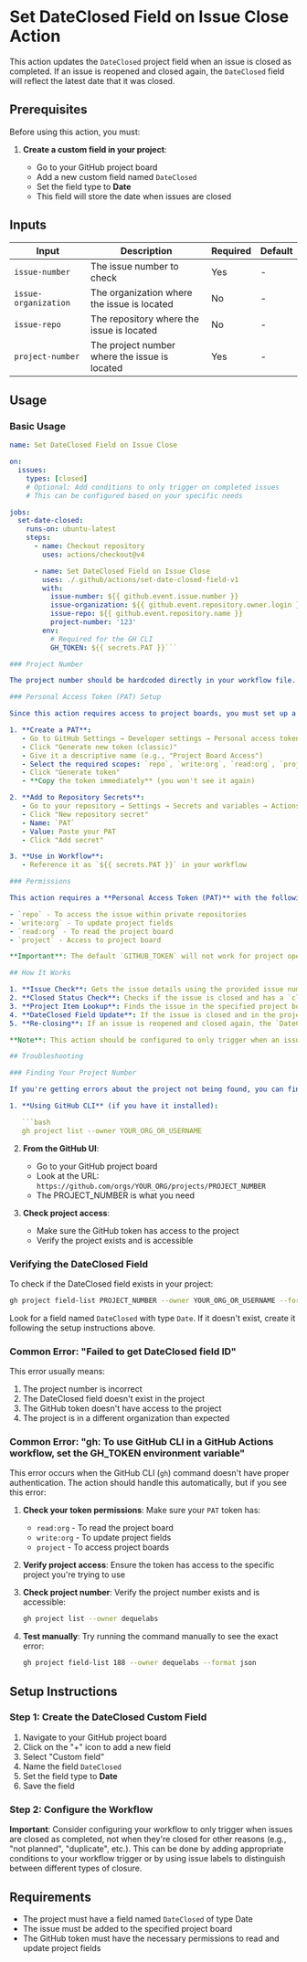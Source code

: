 # Set DateClosed Field on Issue Close Action

This action updates the `DateClosed` project field when an issue is closed as completed. If an issue is reopened and closed again, the `DateClosed` field will reflect the latest date that it was closed.

## Prerequisites

Before using this action, you must:

1. **Create a custom field in your project**:

   - Go to your GitHub project board
   - Add a new custom field named `DateClosed`
   - Set the field type to **Date**
   - This field will store the date when issues are closed

## Inputs

| Input                | Description                                   | Required | Default |
| -------------------- | --------------------------------------------- | -------- | ------- |
| `issue-number`       | The issue number to check                     | Yes      | -       |
| `issue-organization` | The organization where the issue is located   | No       | -       |
| `issue-repo`         | The repository where the issue is located     | No       | -       |
| `project-number`     | The project number where the issue is located | Yes      | -       |

## Usage

### Basic Usage

````yaml
name: Set DateClosed Field on Issue Close

on:
  issues:
    types: [closed]
    # Optional: Add conditions to only trigger on completed issues
    # This can be configured based on your specific needs

jobs:
  set-date-closed:
    runs-on: ubuntu-latest
    steps:
      - name: Checkout repository
        uses: actions/checkout@v4

      - name: Set DateClosed Field on Issue Close
        uses: ./.github/actions/set-date-closed-field-v1
        with:
          issue-number: ${{ github.event.issue.number }}
          issue-organization: ${{ github.event.repository.owner.login }}
          issue-repo: ${{ github.event.repository.name }}
          project-number: '123'
        env:
          # Required for the GH CLI
          GH_TOKEN: ${{ secrets.PAT }}```

### Project Number

The project number should be hardcoded directly in your workflow file. For example, if your project number is 123, use `project-number: '123'` in the action inputs.

### Personal Access Token (PAT) Setup

Since this action requires access to project boards, you must set up a Personal Access Token:

1. **Create a PAT**:
   - Go to GitHub Settings → Developer settings → Personal access tokens → Tokens (classic)
   - Click "Generate new token (classic)"
   - Give it a descriptive name (e.g., "Project Board Access")
   - Select the required scopes: `repo`, `write:org`, `read:org`, `project`
   - Click "Generate token"
   - **Copy the token immediately** (you won't see it again)

2. **Add to Repository Secrets**:
   - Go to your repository → Settings → Secrets and variables → Actions
   - Click "New repository secret"
   - Name: `PAT`
   - Value: Paste your PAT
   - Click "Add secret"

3. **Use in Workflow**:
   - Reference it as `${{ secrets.PAT }}` in your workflow

### Permissions

This action requires a **Personal Access Token (PAT)** with the following permission scopes:

- `repo` - To access the issue within private repositories
- `write:org` - To update project fields
- `read:org` - To read the project board
- `project` - Access to project board

**Important**: The default `GITHUB_TOKEN` will not work for project operations. You must create a PAT with the required permissions and store it as a repository secret (e.g., `PAT`).

## How It Works

1. **Issue Check**: Gets the issue details using the provided issue number, organization, and repository
2. **Closed Status Check**: Checks if the issue is closed and has a `closed_at` date
3. **Project Item Lookup**: Finds the issue in the specified project board
4. **DateClosed Field Update**: If the issue is closed and in the project, updates the `DateClosed` field with the close date in YYYY-MM-DD format
5. **Re-closing**: If an issue is reopened and closed again, the `DateClosed` field is updated to reflect the latest close date

**Note**: This action should be configured to only trigger when an issue is closed as completed, not when it's closed as "not planned" or other non-completion reasons. This can be achieved by configuring the workflow trigger appropriately.

## Troubleshooting

### Finding Your Project Number

If you're getting errors about the project not being found, you can find your project number by:

1. **Using GitHub CLI** (if you have it installed):

   ```bash
   gh project list --owner YOUR_ORG_OR_USERNAME
````

2. **From the GitHub UI**:

   - Go to your GitHub project board
   - Look at the URL: `https://github.com/orgs/YOUR_ORG/projects/PROJECT_NUMBER`
   - The PROJECT_NUMBER is what you need

3. **Check project access**:
   - Make sure the GitHub token has access to the project
   - Verify the project exists and is accessible

### Verifying the DateClosed Field

To check if the DateClosed field exists in your project:

```bash
gh project field-list PROJECT_NUMBER --owner YOUR_ORG_OR_USERNAME --format json
```

Look for a field named `DateClosed` with type `Date`. If it doesn't exist, create it following the setup instructions above.

### Common Error: "Failed to get DateClosed field ID"

This error usually means:

1. The project number is incorrect
2. The DateClosed field doesn't exist in the project
3. The GitHub token doesn't have access to the project
4. The project is in a different organization than expected

### Common Error: "gh: To use GitHub CLI in a GitHub Actions workflow, set the GH_TOKEN environment variable"

This error occurs when the GitHub CLI (`gh`) command doesn't have proper authentication. The action should handle this automatically, but if you see this error:

1. **Check your token permissions**: Make sure your `PAT` token has:

   - `read:org` - To read the project board
   - `write:org` - To update project fields
   - `project` - To access project boards

2. **Verify project access**: Ensure the token has access to the specific project you're trying to use

3. **Check project number**: Verify the project number exists and is accessible:

   ```bash
   gh project list --owner dequelabs
   ```

4. **Test manually**: Try running the command manually to see the exact error:
   ```bash
   gh project field-list 188 --owner dequelabs --format json
   ```

## Setup Instructions

### Step 1: Create the DateClosed Custom Field

1. Navigate to your GitHub project board
2. Click on the "+" icon to add a new field
3. Select "Custom field"
4. Name the field `DateClosed`
5. Set the field type to **Date**
6. Save the field

### Step 2: Configure the Workflow

**Important**: Consider configuring your workflow to only trigger when issues are closed as completed, not when they're closed for other reasons (e.g., "not planned", "duplicate", etc.). This can be done by adding appropriate conditions to your workflow trigger or by using issue labels to distinguish between different types of closure.

## Requirements

- The project must have a field named `DateClosed` of type Date
- The issue must be added to the specified project board
- The GitHub token must have the necessary permissions to read and update project fields
